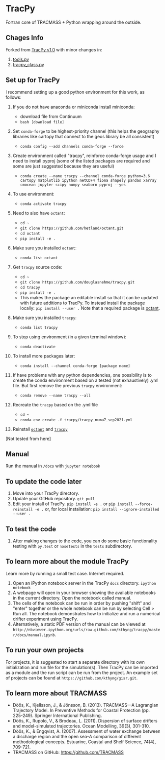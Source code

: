 # TracPy

Fortran core of TRACMASS + Python wrapping around the outside.

## Chages Info

Forked from [TracPy v1.0](https://github.com/kthyng/tracpy/releases/tag/v1.0) with minor changes in:
1. [tools.py](https://github.com/douglasnehme/tracpy/blob/master/tracpy/tools.py#L482)
1. [tracpy_class.py](https://github.com/douglasnehme/tracpy/blob/master/tracpy/tracpy_class.py#L10)

## Set up for TracPy

I recommend setting up a good python environment for this work, as follows:

1. If you do not have anaconda or miniconda install miniconda:
    * download file from Continuum
    * `bash [download file]`

1. Set `conda-forge` to be highest-priority channel (this helps the geography libraries like cartopy that connect to the geos library be all consistent)
    * `conda config --add channels conda-forge --force`

1. Create environment called "tracpy", reinforce conda-forge usage and I need to install pyproj (some of the listed packages are required and some are just suggested because they are useful)
    * `conda create --name tracpy --channel conda-forge python=3.6 cartopy matplotlib ipython netCDF4 fiona shapely pandas xarray cmocean jupyter scipy numpy seaborn pyproj --yes`

1. To use environment:
    * `conda activate tracpy`

1. Need to also have `octant`:
    * `cd ~`
    * `git clone https://github.com/hetland/octant.git`
    * `cd octant`
    * `pip install -e .`

1. Make sure you installed `octant`:
    * `conda list octant`

1. Get `tracpy` source code:
    * `cd ~`
    * `git clone https://github.com/douglasnehme/tracpy.git`
    * `cd tracpy`
    * `pip install -e .`
    * This makes the package an editable install so that it can be updated with future additions to TracPy. To instead install the package locally:
`pip install --user .` Note that a required package is [octant](https://github.com/hetland/octant).

1. Make sure you installed `tracpy`:
    * `conda list tracpy`

1. To stop using environment (in a given terminal window):
    * `conda deactivate`

1. To install more packages later:
    * `conda install --channel conda-forge [package name]`

1. If have problems with any python dependencies, one possibility is to create the conda environment based on a tested (not exhaustively) .yml file. But first remove the previous `tracpy` environment:
   * `conda remove --name tracpy --all`

1. Recreate the `tracpy` based on the .yml file
   * `cd ~`
   * `conda env create -f tracpy/tracpy_numa7_sep2021.yml`

1. Reinstall [`octant`](https://github.com/douglasnehme/tracpy/blame/4cdf395f039325c9cc93b72f748b9263a7463cbf/README.md#L28-L35) and [`tracpy`](https://github.com/douglasnehme/tracpy/blame/4cdf395f039325c9cc93b72f748b9263a7463cbf/README.md#L37-L46)


[Not tested from here]

## Manual

Run the manual in `/docs` with `jupyter notebook`

## To update the code later

1. Move into your TracPy directory.
1. Update your GitHub repository.
`git pull`
1. Edit your install of TracPy.
`pip install -e .`
or
`pip install --force-reinstall -e .`
or, for local installation:
`pip install --ignore-installed --user .`


## To test the code

1. After making changes to the code, you can do some basic functionality testing with `py.test` or `nosetests` in the `tests` subdirectory.


## To learn more about the module TracPy

Learn more by running a small test case. Internet required.

1. Open an iPython notebook server in the TracPy `docs` directory.
`ipython notebook`
1. A webpage will open in your browser showing the available notebooks in the current directory. Open the notebook called manual.
1. The cells of the notebook can be run in order by pushing "shift" and "enter" together or the whole notebook can be run by selecting Cell > Run all. The notebook demonstrates how to initialize and run a numerical drifter experiment using TracPy.
1. Alternatively, a static PDF version of the manual can be viewed at `http://nbviewer.ipython.org/urls/raw.github.com/kthyng/tracpy/master/docs/manual.ipynb`.


## To run your own projects

For projects, it is suggested to start a separate directory with its own initialization and run file for the simulation(s). Then TracPy can be imported as a module and the run script can be run from the project. An example set of projects can be found at `https://github.com/kthyng/gisr.git`.


## To learn more about TRACMASS

* Döös, K., Kjellsson, J., & Jönsson, B. (2013). TRACMASS—A Lagrangian Trajectory Model. In Preventive Methods for Coastal Protection (pp. 225-249). Springer International Publishing.
* Döös, K., Rupolo, V., & Brodeau, L. (2011). Dispersion of surface drifters and model-simulated trajectories. Ocean Modelling, 39(3), 301-310.
* Döös, K., & Engqvist, A. (2007). Assessment of water exchange between a discharge region and the open sea–A comparison of different methodological concepts. Estuarine, Coastal and Shelf Science, 74(4), 709-721.
* TRACMASS on GitHub: https://github.com/TRACMASS
